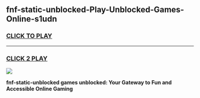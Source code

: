 
## fnf-static-unblocked-Play-Unblocked-Games-Online-s1udn
<h3>
<a href="https://premium76.site?title=fnf-static-unblocked&ref=25A">CLICK TO PLAY</a></h3>
<hr>

<h3>
<a href="https://premium76.site?title=fnf-static-unblocked&ref=25A">CLICK 2 PLAY</a>
  
</h3>

<a href="https://premium76.site?title=fnf-static-unblocked&ref=25A"><img src="https://clearcache.store/games.png"></a>


**fnf-static-unblocked games unblocked: Your Gateway to Fun and Accessible Online Gaming**

